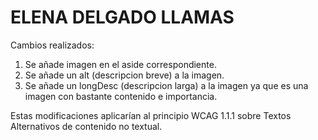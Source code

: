 # ELENA DELGADO LLAMAS

Cambios realizados:

1. Se añade imagen en el aside correspondiente.
2. Se añade un alt (descripcion breve) a la imagen.
3. Se añade un longDesc (descripcion larga) a la imagen ya que es una imagen con bastante contenido e importancia.

Estas modificaciones aplicarían al principio WCAG 1.1.1 sobre Textos Alternativos de contenido no textual.